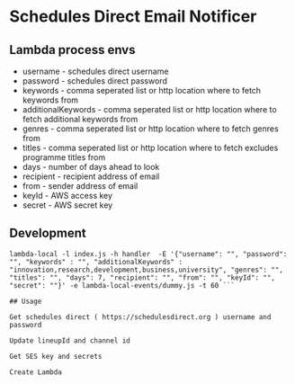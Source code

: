 # Schedules Direct Email Notificer

## Lambda process envs

* username - schedules direct username
* password - schedules direct password
* keywords - comma seperated list or http location where to fetch keywords from
* additionalKeywords - comma seperated list or http location where to fetch additional keywords from
* genres - comma seperated list or http location where to fetch genres from
* titles - comma seperated list or http location where to fetch excludes programme titles from
* days - number of days ahead to look
* recipient - recipient address of email
* from - sender address of email
* keyId - AWS access key
* secret - AWS secret key

## Development

```npm i
lambda-local -l index.js -h handler  -E '{"username": "", "password": "", "keywords" : "", "additionalKeywords" : "innovation,research,development,business,university", "genres": "", "titles": "", "days": 7, "recipient": "", "from": "", "keyId": "", "secret": ""}' -e lambda-local-events/dummy.js -t 60 ```

## Usage

Get schedules direct ( https://schedulesdirect.org ) username and password

Update lineupId and channel id

Get SES key and secrets

Create Lambda 
